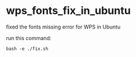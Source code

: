 # wps_fonts_fix_in_ubuntu

fixed the fonts missing error for WPS in Ubuntu

run this command:

`bash -e ./fix.sh`
